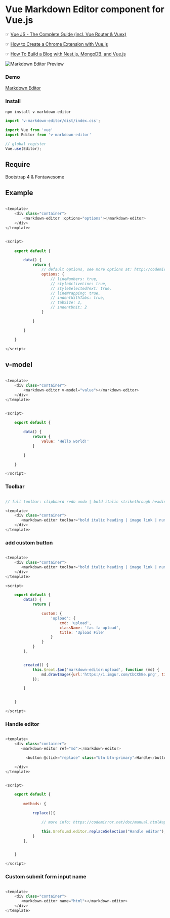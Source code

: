 # Vue Markdown Editor component for Vue.js

☞ [Vue JS - The Complete Guide (incl. Vue Router & Vuex)](https://learnstartup.net/go/BJBa7-l-g)

☞ [How to Create a Chrome Extension with Vue.js](https://morioh.com/p/0169fb660bae)

☞ [How To Build a Blog with Nest.js, MongoDB, and Vue.js](https://morioh.com/p/74ffc8a798bb)

![Markdown Editor Preview](https://i.imgur.com/Bcr3Xhk.png)


### Demo

[Markdown Editor](https://nasa8x.github.io/v-markdown-editor/dist/www)

### Install

```js
npm install v-markdown-editor
```

```js
import 'v-markdown-editor/dist/index.css';

import Vue from 'vue'
import Editor from 'v-markdown-editor'

// global register
Vue.use(Editor);

```

## Require

Bootstrap 4 & Fontawesome


## Example

```js

<template>
    <div class="container">
        <markdown-editor :options="options"></markdown-editor>
    </div>
</template>


<script>
   
    export default {

        data() {
            return {
                // default options, see more options at: http://codemirror.net/doc/manual.html#config
                options: {                   
                    // lineNumbers: true,
                    // styleActiveLine: true,
                    // styleSelectedText: true,
                    // lineWrapping: true,
                    // indentWithTabs: true,
                    // tabSize: 2,
                    // indentUnit: 2
                }

            }

        }

    }

</script>
```

## v-model


```js

<template>
    <div class="container">
        <markdown-editor v-model="value"></markdown-editor>
    </div>
</template>


<script>
   
    export default {

        data() {
            return {
                value: 'Hello world!'
            }

        }

    }

</script>
```

### Toolbar


```js

// full toolbar: clipboard redo undo | bold italic strikethrough heading | image link | numlist bullist code quote | preview fullscreen

<template>
    <div class="container">
       <markdown-editor toolbar="bold italic heading | image link | numlist bullist code quote | preview fullscreen"></markdown-editor>
    </div>
</template>

```

### add custom button


```js

<template>
    <div class="container">
       <markdown-editor toolbar="bold italic heading | image link | numlist bullist code quote | preview fullscreen | upload" :extend="custom"></markdown-editor>
    </div>
</template>

<script>

    export default {
        data() {
            return {              

                custom: {
                    'upload': {
                        cmd: 'upload',
                        className: 'fas fa-upload',
                        title: 'Upload File'
                    }
                }
            }
        },       


        created() {
            this.$root.$on('markdown-editor:upload', function (md) {
                md.drawImage({url:'https://i.imgur.com/CbCXhBe.png', title:'this image title'});
            });

        }


    }

</script>

```


### Handle editor


```js

<template>
    <div class="container">
       <markdown-editor ref="md"></markdown-editor>

         <button @click="replace" class="btn btn-primary">Handle</button>

    </div>
</template>


<script>

    export default {
       
        methods: {          

            replace(){

                // more info: https://codemirror.net/doc/manual.html#api

                this.$refs.md.editor.replaceSelection("Handle editor");
            }
        },  


    }

</script>

```

### Custom submit form input name


```js

<template>
    <div class="container">
       <markdown-editor name="html"></markdown-editor>
    </div>
</template>

```


